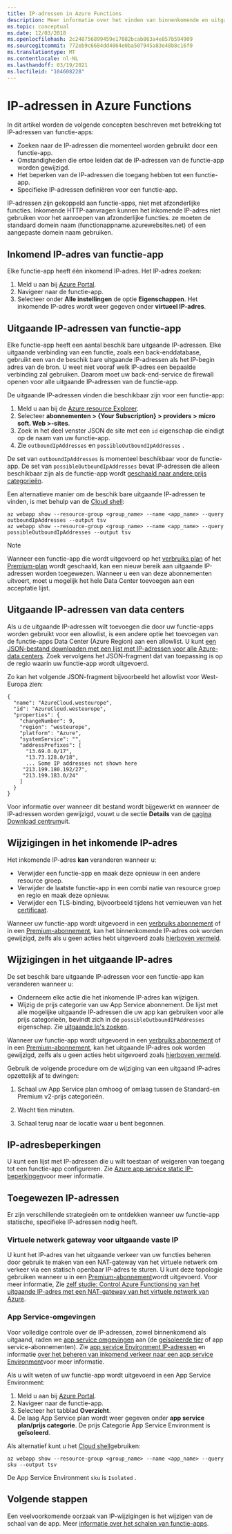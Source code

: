 ```yaml
---
title: IP-adressen in Azure Functions
description: Meer informatie over het vinden van binnenkomende en uitgaande IP-adressen voor functie-apps en wat ertoe leidt dat deze worden gewijzigd.
ms.topic: conceptual
ms.date: 12/03/2018
ms.openlocfilehash: 2c248756899459e17082bcab863a4e857b594909
ms.sourcegitcommit: 772eb9c6684dd4864e0ba507945a83e48b8c16f0
ms.translationtype: MT
ms.contentlocale: nl-NL
ms.lasthandoff: 03/19/2021
ms.locfileid: "104608228"
---
```

# <a name="ip-addresses-in-azure-functions"></a>IP-adressen in Azure Functions

In dit artikel worden de volgende concepten beschreven met betrekking tot IP-adressen van functie-apps:

* Zoeken naar de IP-adressen die momenteel worden gebruikt door een functie-app.
* Omstandigheden die ertoe leiden dat de IP-adressen van de functie-app worden gewijzigd.
* Het beperken van de IP-adressen die toegang hebben tot een functie-app.
* Specifieke IP-adressen definiëren voor een functie-app.

IP-adressen zijn gekoppeld aan functie-apps, niet met afzonderlijke functies. Inkomende HTTP-aanvragen kunnen het inkomende IP-adres niet gebruiken voor het aanroepen van afzonderlijke functies. ze moeten de standaard domein naam (functionappname.azurewebsites.net) of een aangepaste domein naam gebruiken.

## <a name="function-app-inbound-ip-address"></a>Inkomend IP-adres van functie-app

Elke functie-app heeft één inkomend IP-adres. Het IP-adres zoeken:

1. Meld u aan bij [Azure Portal](https://portal.azure.com).
2. Navigeer naar de functie-app.
3. Selecteer onder **Alle instellingen** de optie **Eigenschappen**. Het inkomende IP-adres wordt weer gegeven onder **virtueel IP-adres**.

## <a name="function-app-outbound-ip-addresses"></a><a name="find-outbound-ip-addresses"></a>Uitgaande IP-adressen van functie-app

Elke functie-app heeft een aantal beschik bare uitgaande IP-adressen. Elke uitgaande verbinding van een functie, zoals een back-enddatabase, gebruikt een van de beschik bare uitgaande IP-adressen als het IP-begin adres van de bron. U weet niet vooraf welk IP-adres een bepaalde verbinding zal gebruiken. Daarom moet uw back-end-service de firewall openen voor alle uitgaande IP-adressen van de functie-app.

De uitgaande IP-adressen vinden die beschikbaar zijn voor een functie-app:

1. Meld u aan bij de [Azure resource Explorer](https://resources.azure.com).
2. Selecteer **abonnementen > {Your Subscription} > providers > micro soft. Web >-sites**.
3. Zoek in het deel venster JSON de site met een `id` eigenschap die eindigt op de naam van uw functie-app.
4. Zie `outboundIpAddresses` en `possibleOutboundIpAddresses` . 

De set van `outboundIpAddresses` is momenteel beschikbaar voor de functie-app. De set van `possibleOutboundIpAddresses` bevat IP-adressen die alleen beschikbaar zijn als de functie-app wordt [geschaald naar andere prijs categorieën](#outbound-ip-address-changes).

Een alternatieve manier om de beschik bare uitgaande IP-adressen te vinden, is met behulp van de [Cloud shell](../cloud-shell/quickstart.md):

```azurecli-interactive
az webapp show --resource-group <group_name> --name <app_name> --query outboundIpAddresses --output tsv
az webapp show --resource-group <group_name> --name <app_name> --query possibleOutboundIpAddresses --output tsv
```

> [!NOTE]
> Wanneer een functie-app die wordt uitgevoerd op het [verbruiks plan](consumption-plan.md) of het [Premium-plan](functions-premium-plan.md) wordt geschaald, kan een nieuw bereik aan uitgaande IP-adressen worden toegewezen. Wanneer u een van deze abonnementen uitvoert, moet u mogelijk het hele Data Center toevoegen aan een acceptatie lijst.

## <a name="data-center-outbound-ip-addresses"></a>Uitgaande IP-adressen van data centers

Als u de uitgaande IP-adressen wilt toevoegen die door uw functie-apps worden gebruikt voor een allowlist, is een andere optie het toevoegen van de functie-apps Data Center (Azure Region) aan een allowlist. U kunt [een JSON-bestand downloaden met een lijst met IP-adressen voor alle Azure-data centers](https://www.microsoft.com/en-us/download/details.aspx?id=56519). Zoek vervolgens het JSON-fragment dat van toepassing is op de regio waarin uw functie-app wordt uitgevoerd.

Zo kan het volgende JSON-fragment bijvoorbeeld het allowlist voor West-Europa zien:

```
{
  "name": "AzureCloud.westeurope",
  "id": "AzureCloud.westeurope",
  "properties": {
    "changeNumber": 9,
    "region": "westeurope",
    "platform": "Azure",
    "systemService": "",
    "addressPrefixes": [
      "13.69.0.0/17",
      "13.73.128.0/18",
      ... Some IP addresses not shown here
     "213.199.180.192/27",
     "213.199.183.0/24"
    ]
  }
}
```

 Voor informatie over wanneer dit bestand wordt bijgewerkt en wanneer de IP-adressen worden gewijzigd, vouwt u de sectie **Details** van de [pagina Download centrum](https://www.microsoft.com/en-us/download/details.aspx?id=56519)uit.

## <a name="inbound-ip-address-changes"></a><a name="inbound-ip-address-changes"></a>Wijzigingen in het inkomende IP-adres

Het inkomende IP-adres **kan** veranderen wanneer u:

- Verwijder een functie-app en maak deze opnieuw in een andere resource groep.
- Verwijder de laatste functie-app in een combi natie van resource groep en regio en maak deze opnieuw.
- Verwijder een TLS-binding, bijvoorbeeld tijdens het vernieuwen van het [certificaat](../app-service/configure-ssl-certificate.md#renew-certificate).

Wanneer uw functie-app wordt uitgevoerd in een [verbruiks abonnement](consumption-plan.md) of in een [Premium-abonnement](functions-premium-plan.md), kan het binnenkomende IP-adres ook worden gewijzigd, zelfs als u geen acties hebt uitgevoerd zoals [hierboven vermeld](#inbound-ip-address-changes).

## <a name="outbound-ip-address-changes"></a>Wijzigingen in het uitgaande IP-adres

De set beschik bare uitgaande IP-adressen voor een functie-app kan veranderen wanneer u:

* Onderneem elke actie die het inkomende IP-adres kan wijzigen.
* Wijzig de prijs categorie van uw App Service abonnement. De lijst met alle mogelijke uitgaande IP-adressen die uw app kan gebruiken voor alle prijs categorieën, bevindt zich in de `possibleOutboundIPAddresses` eigenschap. Zie [uitgaande Ip's zoeken](#find-outbound-ip-addresses).

Wanneer uw functie-app wordt uitgevoerd in een [verbruiks abonnement](consumption-plan.md) of in een [Premium-abonnement](functions-premium-plan.md), kan het uitgaande IP-adres ook worden gewijzigd, zelfs als u geen acties hebt uitgevoerd zoals [hierboven vermeld](#inbound-ip-address-changes).

Gebruik de volgende procedure om de wijziging van een uitgaand IP-adres opzettelijk af te dwingen:

1. Schaal uw App Service plan omhoog of omlaag tussen de Standard-en Premium v2-prijs categorieën.

2. Wacht tien minuten.

3. Schaal terug naar de locatie waar u bent begonnen.

## <a name="ip-address-restrictions"></a>IP-adresbeperkingen

U kunt een lijst met IP-adressen die u wilt toestaan of weigeren van toegang tot een functie-app configureren. Zie [Azure app service static IP-beperkingen](../app-service/app-service-ip-restrictions.md)voor meer informatie.

## <a name="dedicated-ip-addresses"></a>Toegewezen IP-adressen

Er zijn verschillende strategieën om te ontdekken wanneer uw functie-app statische, specifieke IP-adressen nodig heeft. 

### <a name="virtual-network-nat-gateway-for-outbound-static-ip"></a>Virtuele netwerk gateway voor uitgaande vaste IP

U kunt het IP-adres van het uitgaande verkeer van uw functies beheren door gebruik te maken van een NAT-gateway van het virtuele netwerk om verkeer via een statisch openbaar IP-adres te sturen. U kunt deze topologie gebruiken wanneer u in een [Premium-abonnement](functions-premium-plan.md)wordt uitgevoerd. Voor meer informatie, Zie [zelf studie: Control Azure Functionsing van het uitgaande IP-adres met een NAT-gateway van het virtuele netwerk van Azure](functions-how-to-use-nat-gateway.md).

### <a name="app-service-environments"></a>App Service-omgevingen

Voor volledige controle over de IP-adressen, zowel binnenkomend als uitgaand, raden we [app service omgevingen](../app-service/environment/intro.md) aan (de [geïsoleerde tier](https://azure.microsoft.com/pricing/details/app-service/) of app service-abonnementen). Zie [app service Environment IP-adressen](../app-service/environment/network-info.md#ase-ip-addresses) en informatie [over het beheren van inkomend verkeer naar een app service Environment](../app-service/environment/app-service-app-service-environment-control-inbound-traffic.md)voor meer informatie.

Als u wilt weten of uw functie-app wordt uitgevoerd in een App Service Environment:

1. Meld u aan bij [Azure Portal](https://portal.azure.com).
2. Navigeer naar de functie-app.
3. Selecteer het tabblad **Overzicht**.
4. De laag App Service plan wordt weer gegeven onder **app service plan/prijs categorie**. De prijs Categorie App Service Environment is **geïsoleerd**.
 
Als alternatief kunt u het [Cloud shell](../cloud-shell/quickstart.md)gebruiken:

```azurecli-interactive
az webapp show --resource-group <group_name> --name <app_name> --query sku --output tsv
```

De App Service Environment `sku` is `Isolated` .

## <a name="next-steps"></a>Volgende stappen

Een veelvoorkomende oorzaak van IP-wijzigingen is het wijzigen van de schaal van de app. Meer [informatie over het schalen van functie-apps](functions-scale.md).

